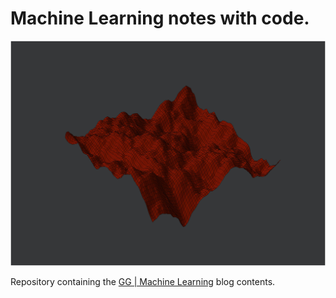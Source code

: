 # Machine Learning notes with code.

![Photo by <i>Alejandro E. Rodriguez-Sanchez</i>](_images/git_repo_image.jpg)

Repository containing the [GG | Machine Learning](https://gabrieleghisleni.github.io/DeepLearning-Lab/) blog contents.